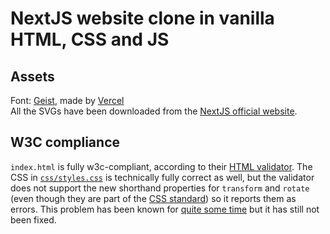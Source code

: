 # NextJS website clone in vanilla HTML, CSS and JS

## Assets
Font: [Geist](https://vercel.com/font), made by [Vercel](https://vercel.com)  
All the SVGs have been downloaded from the [NextJS official website](https://nextjs.org).

## W3C compliance
`index.html` is fully w3c-compliant, according to their [HTML validator](https://validator.w3.org/). The CSS in [`css/styles.css`](./css/styles.css) is technically fully correct as well, but the validator does not support the new shorthand properties for `transform` and `rotate` (even though they are part of the [CSS standard](https://developer.mozilla.org/en-US/docs/Web/CSS/translate#browser_compatibility)) so it reports them as errors. This problem has been known for [quite some time](https://github.com/w3c/css-validator/issues/408) but it has still not been fixed.
